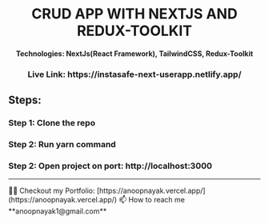 <h1 align="center">CRUD APP WITH NEXTJS AND REDUX-TOOLKIT</h1>
<h4 align="center">Technologies: NextJs(React Framework), TailwindCSS, Redux-Toolkit</h4>

<h3 align="center">Live Link: https://instasafe-next-userapp.netlify.app/</h4>

<h2>Steps: </h3>
<h3>Step 1: Clone the repo</h2>
<h3>Step 2: Run yarn command</h2>
<h3>Step 2: Open project on port: http://localhost:3000</h2>






<hr />
👨‍💻 Checkout my Portfolio:  [https://anoopnayak.vercel.app/](https://anoopnayak.vercel.app/)
📫 How to reach me **anoopnayak1@gmail.com**
